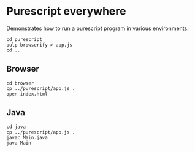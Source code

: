 Purescript everywhere
=====================

Demonstrates how to run a purescript program in various environments.

```
cd purescript
pulp browserify > app.js
cd ..
```

Browser
-------

```
cd browser
cp ../purescript/app.js .
open index.html
```

Java
----

```
cd java
cp ../purescript/app.js .
javac Main.java
java Main
```
